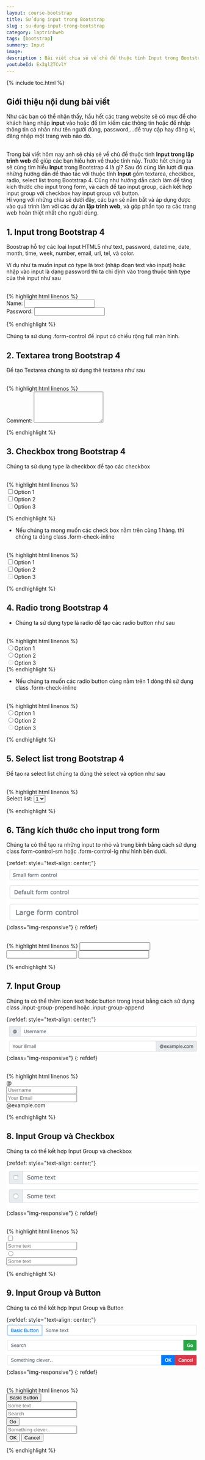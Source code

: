 ```yaml
---
layout: course-bootstrap
title: Sử dụng input trong Bootstrap 
slug : su-dung-input-trong-bootstrap
category: laptrinhweb
tags: [bootstrap]
summery: Input
image:
description : Bài viết chia sẻ về chủ đề thuộc tính Input trong Bootstrap dùng áp dụng vào lập trình web. Để giúp các bạn hiểu hơn về thuộc tính này, trước hết bài viết sẽ giải thích, giới thiệu để hiểu được Input trong Bootstrap 4 là gì? Sau đó cùng lần lượt đi qua những hướng dẫn để thao tác với thuộc tính Input trong lập trình web gồm textarea, checkbox, radio, select list trong Bootstrap 4. Cũng như hướng dẫn cách làm để tăng kích thước cho input trong form, và cách để tạo input group, cách kết hợp input group với checkbox hay input group với button.
youtubeId: Ex3glZTCvlY
---
```


{% include toc.html %}

## **Giới thiệu nội dung bài viết**

Như các bạn có thể nhận thấy, hầu hết các trang website sẽ có mục để cho khách hàng nhập <b>input</b> vào hoặc để tìm kiếm các thông tin hoặc để nhập thông tin cá nhân như tên người dùng, password,…để truy cập hay đăng kí, đăng nhập một trang web nào đó.

<br>
Trong bài viết hôm nay anh sẽ chia sẻ về chủ đề thuộc tính <b>Input trong lập trình web</b> để giúp các bạn hiểu hơn về thuộc tính này. Trước hết chúng ta sẽ cùng tìm hiểu <b>Input</b> trong Bootstrap 4 là gì? Sau đó cùng lần lượt đi qua những hướng dẫn để thao tác với thuộc tính <b>Input</b> gồm textarea, checkbox, radio, select list trong Bootstrap 4. Cũng như hướng dẫn cách làm để tăng kích thước cho input trong form, và cách để tạo input group, cách kết hợp input group với checkbox hay input group với button.

<br>
Hi vọng với những chia sẻ dưới đây, các bạn sẽ nắm bắt và áp dụng được vào quá trình làm với các dự án <b>lập trình web</b>, và góp phần tạo ra các trang web hoàn thiệt nhất cho người dùng.


## **1. Input trong Bootstrap 4**

Boostrap hỗ trợ các loại Input HTML5 như text, password, datetime, date, month, time, week, number, email, url, tel, và color.

Ví dụ như ta muốn input có type là text (nhập đoạn text vào input) hoặc nhập vào input là dạng password thì ta chỉ định vào trong thuộc tính type của thẻ input như sau



<br>
{% highlight html  linenos %}

  <div class="form-group">
  <label for="usr">Name:</label>
  <input type="text" class="form-control" id="usr">
</div>
<div class="form-group">
  <label for="pwd">Password:</label>
  <input type="password" class="form-control" id="pwd">
</div> 

{% endhighlight %}

Chúng ta sử dụng .form-control để input có chiều rộng full màn hình.

## **2. Textarea trong Bootstrap 4**

Để tạo Textarea chúng ta sử dụng thẻ textarea như sau


<br>
{% highlight html  linenos %}

<div class="form-group">
  <label for="comment">Comment:</label>
  <textarea class="form-control" rows="5" id="comment"></textarea>
</div> 

{% endhighlight %}

## **3. Checkbox trong Bootstrap 4**

Chúng ta sử dụng type là checkbox để tạo các checkbox 

<br>
{% highlight html  linenos %}

 <div class="form-check">
  <label class="form-check-label">
    <input type="checkbox" class="form-check-input" value="">Option 1
  </label>
</div>
<div class="form-check">
  <label class="form-check-label">
    <input type="checkbox" class="form-check-input" value="">Option 2
  </label>
</div>
<div class="form-check">
  <label class="form-check-label">
    <input type="checkbox" class="form-check-input" value="" disabled>Option 3
  </label>
</div> 

{% endhighlight %}

- Nếu chúng ta mong muốn các check box nằm trên cùng 1 hàng. thì chúng ta dùng class .form-check-inline

<br>
{% highlight html  linenos %}

 <div class="form-check-inline">
  <label class="form-check-label">
    <input type="checkbox" class="form-check-input" value="">Option 1
  </label>
</div>
<div class="form-check-inline">
  <label class="form-check-label">
    <input type="checkbox" class="form-check-input" value="">Option 2
  </label>
</div>
<div class="form-check-inline">
  <label class="form-check-label">
    <input type="checkbox" class="form-check-input" value="" disabled>Option 3
  </label>
</div> 

{% endhighlight %}

## **4. Radio trong Bootstrap 4**

- Chúng ta sử dụng type là radio để tạo các radio button như sau

<br>
{% highlight html  linenos %}

 <div class="form-check">
  <label class="form-check-label">
    <input type="radio" class="form-check-input" name="optradio">Option 1
  </label>
</div>
<div class="form-check">
  <label class="form-check-label">
    <input type="radio" class="form-check-input" name="optradio">Option 2
  </label>
</div>
<div class="form-check disabled">
  <label class="form-check-label">
    <input type="radio" class="form-check-input" name="optradio" disabled>Option 3
  </label>
</div> 
{% endhighlight %}

- Nếu chúng ta muốn các radio button cùng nằm trên 1 dòng thì sử dụng class .form-check-inline

<br>
{% highlight html  linenos %}

 <div class="form-check-inline">
  <label class="form-check-label">
    <input type="radio" class="form-check-input" name="optradio">Option 1
  </label>
</div>
<div class="form-check-inline">
  <label class="form-check-label">
    <input type="radio" class="form-check-input" name="optradio">Option 2
  </label>
</div>
<div class="form-check-inline disabled">
  <label class="form-check-label">
    <input type="radio" class="form-check-input" name="optradio" disabled>Option 3
  </label>
</div> 

{% endhighlight %}

## **5. Select list trong Bootstrap 4**

Để tạo ra select list chúng ta dùng thẻ select và option như sau

<br>
{% highlight html  linenos %}

 <div class="form-group">
  <label for="sel1">Select list:</label>
  <select class="form-control" id="sel1">
    <option>1</option>
    <option>2</option>
    <option>3</option>
    <option>4</option>
  </select>
</div> 

{% endhighlight %}

## **6. Tăng kích thước cho input trong form**

Chúng ta có thể tạo ra những input to nhỏ và trung bình bằng cách sử dụng class form-control-sm hoặc .form-control-lg như hình bên dưới.

{:refdef: style="text-align: center;"}
![input](/images/post/boostrap/input1.png){:class="img-responsive"}
{: refdef}

<br>
{% highlight html  linenos %}


<input type="text" class="form-control form-control-sm">
<input type="text" class="form-control form-control">
<input type="text" class="form-control form-control-lg"> 

{% endhighlight %}

## **7. Input Group**

Chúng ta có thể thêm icon text hoặc button trong input bằng cách sử dụng class .input-group-prepend hoặc .input-group-append

{:refdef: style="text-align: center;"}
![input2](/images/post/boostrap/input2.png){:class="img-responsive"}
{: refdef}

<br>
{% highlight html  linenos %}

 <form>
  <div class="input-group mb-3">
    <div class="input-group-prepend">
      <span class="input-group-text">@</span>
    </div>
    <input type="text" class="form-control" placeholder="Username">
  </div>

  <div class="input-group mb-3">
    <input type="text" class="form-control" placeholder="Your Email">
    <div class="input-group-append">
      <span class="input-group-text">@example.com</span>
    </div>
  </div>
</form> 

{% endhighlight %}


## **8. Input Group và Checkbox**

Chúng ta có thể kết hợp Input Group và checkbox

{:refdef: style="text-align: center;"}
![input3](/images/post/boostrap/input3.png){:class="img-responsive"}
{: refdef}

<br>
{% highlight html  linenos %}

   <div class="input-group mb-3">
  <div class="input-group-prepend">
    <div class="input-group-text">
      <input type="checkbox">
    </div>
  </div>
  <input type="text" class="form-control" placeholder="Some text">
</div>

<div class="input-group mb-3">
  <div class="input-group-prepend">
    <div class="input-group-text">
      <input type="radio">
    </div>
  </div>
  <input type="text" class="form-control" placeholder="Some text">
</div> 

{% endhighlight %}

## **9. Input Group và Button**

Chúng ta có thể kết hợp Input Group và Button

{:refdef: style="text-align: center;"}
![input4](/images/post/boostrap/input4.png){:class="img-responsive"}
{: refdef}

<br>
{% highlight html  linenos %}

 <div class="input-group mb-3">
  <div class="input-group-prepend">
    <button class="btn btn-outline-primary" type="button">Basic Button</button>
  </div>
  <input type="text" class="form-control" placeholder="Some text">
</div>

<div class="input-group mb-3">
  <input type="text" class="form-control" placeholder="Search">
  <div class="input-group-append">
    <button class="btn btn-success" type="submit">Go</button>
  </div>
</div>

<div class="input-group mb-3">
  <input type="text" class="form-control" placeholder="Something clever..">
  <div class="input-group-append">
    <button class="btn btn-primary" type="button">OK</button>
    <button class="btn btn-danger" type="button">Cancel</button>
  </div>
</div> 

{% endhighlight %}



